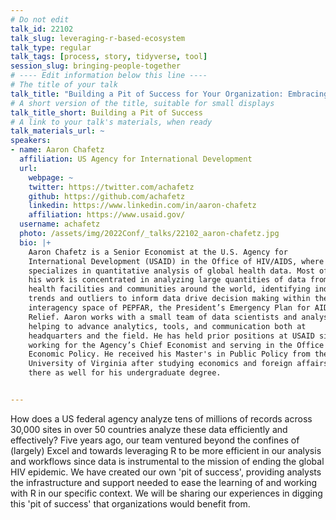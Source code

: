```yaml
---
# Do not edit
talk_id: 22102
talk_slug: leveraging-r-based-ecosystem
talk_type: regular
talk_tags: [process, story, tidyverse, tool]
session_slug: bringing-people-together
# ---- Edit information below this line ----
# The title of your talk
talk_title: "Building a Pit of Success for Your Organization: Embracing a R-based ecosystem in the US federal government"
# A short version of the title, suitable for small displays
talk_title_short: Building a Pit of Success
# A link to your talk's materials, when ready
talk_materials_url: ~
speakers:
- name: Aaron Chafetz
  affiliation: US Agency for International Development
  url:
    webpage: ~
    twitter: https://twitter.com/achafetz
    github: https://github.com/achafetz
    linkedin: https://www.linkedin.com/in/aaron-chafetz
    affiliation: https://www.usaid.gov/
  username: achafetz
  photo: /assets/img/2022Conf/_talks/22102_aaron-chafetz.jpg
  bio: |+
    Aaron Chafetz is a Senior Economist at the U.S. Agency for
    International Development (USAID) in the Office of HIV/AIDS, where he
    specializes in quantitative analysis of global health data. Most of
    his work is concentrated in analyzing large quantities of data from
    health facilities and communities around the world, identifying indicator
    trends and outliers to inform data drive decision making within the
    interagency space of PEPFAR, the President’s Emergency Plan for AIDS
    Relief. Aaron works with a small team of data scientists and analysts,
    helping to advance analytics, tools, and communication both at 
    headquarters and the field. He has held prior positions at USAID since 2013,
    working for the Agency’s Chief Economist and serving in the Office of
    Economic Policy. He received his Master's in Public Policy from the
    University of Virginia after studying economics and foreign affairs
    there as well for his undergraduate degree.


---
```


<!-- ABSTRACT ----
Please write abstract below. You may use simple markdown (links, code style, bold, italics)
-->

How does a US federal agency analyze tens of millions of records across
30,000 sites in over 50 countries analyze these data efficiently and
effectively? Five years ago, our team ventured beyond the confines of (largely) 
Excel and towards leveraging R to be more efficient in our analysis and 
workflows since data is instrumental to the mission of ending the global HIV
epidemic. We have created our own 'pit of success', providing analysts the
infrastructure and support needed to ease the learning of and working with R in 
our specific context. We will be sharing our experiences in digging this 'pit 
of success' that organizations would benefit from. 
